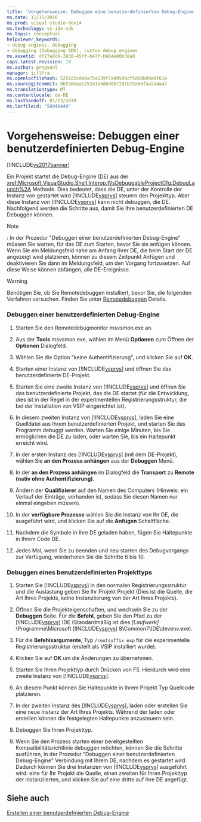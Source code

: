 ```yaml
---
title: 'Vorgehensweise: Debuggen eine benutzerdefinierten Debug-Engine | Microsoft-Dokumentation'
ms.date: 11/15/2016
ms.prod: visual-studio-dev14
ms.technology: vs-ide-sdk
ms.topic: conceptual
helpviewer_keywords:
- debug engines, debugging
- debugging [Debugging SDK], custom debug engines
ms.assetid: df27a8d6-3938-45ff-b47f-b684e80b38a0
caps.latest.revision: 10
ms.author: gregvanl
manager: jillfra
ms.openlocfilehash: 5292d2cde8a75a239f7a905d8cf5d80b09a8f61e
ms.sourcegitcommit: 8b538eea125241e9d6d8b7297b72a66faa9a4a47
ms.translationtype: MT
ms.contentlocale: de-DE
ms.lasthandoff: 01/23/2019
ms.locfileid: "58946449"
---
```

# <a name="how-to-debug-a-custom-debug-engine"></a>Vorgehensweise: Debuggen einer benutzerdefinierten Debug-Engine
[!INCLUDE[vs2017banner](../../includes/vs2017banner.md)]

Ein Projekt startet die Debug-Engine (DE) aus der <xref:Microsoft.VisualStudio.Shell.Interop.IVsDebuggableProjectCfg.DebugLaunch%2A> Methode. Dies bedeutet, dass die DE, unter der Kontrolle der Instanz von gestartet wird [!INCLUDE[vsprvs](../../includes/vsprvs-md.md)] steuern den Projekttyp. Aber diese Instanz von [!INCLUDE[vsprvs](../../includes/vsprvs-md.md)] kann nicht debuggen, die DE. Nachfolgend werden die Schritte aus, damit Sie Ihre benutzerdefinierten DE Debuggen können.  
  
> [!NOTE]
>  :     In der Prozedur "Debuggen einer benutzerdefinierten Debug-Engine" müssen Sie warten, für das DE zum Starten, bevor Sie sie anfügen können. Wenn Sie ein Meldungsfeld nahe am Anfang Ihrer DE, die beim Start der DE angezeigt wird platzieren, können zu diesem Zeitpunkt Anfügen und deaktivieren Sie dann im Meldungsfeld, um den Vorgang fortzusetzen. Auf diese Weise können abfangen, alle DE-Ereignisse.  
  
> [!WARNING]
>  Benötigen Sie, ob Sie Remotedebuggen installiert, bevor Sie, die folgenden Verfahren versuchen. Finden Sie unter [Remotedebuggen](../../debugger/remote-debugging.md) Details.  
  
### <a name="debugging-a-custom-debug-engine"></a>Debuggen einer benutzerdefinierten Debug-Engine  
  
1.  Starten Sie den Remotedebugmonitor msvsmon.exe an.  
  
2.  Aus der **Tools** msvsmon.exe, wählen im Menü **Optionen** zum Öffnen der **Optionen** Dialogfeld.  
  
3.  Wählen Sie die Option "keine Authentifizierung", und klicken Sie auf **OK**.  
  
4.  Starten einer Instanz von [!INCLUDE[vsprvs](../../includes/vsprvs-md.md)] und öffnen Sie das benutzerdefinierte DE-Projekt.  
  
5.  Starten Sie eine zweite Instanz von [!INCLUDE[vsprvs](../../includes/vsprvs-md.md)] und öffnen Sie das benutzerdefinierte Projekt, das die DE startet (für die Entwicklung, dies ist in der Regel in der experimentellen Registrierungsstruktur, die bei der Installation von VSIP eingerichtet ist).  
  
6.  In diesem zweiten Instanz von [!INCLUDE[vsprvs](../../includes/vsprvs-md.md)], laden Sie eine Quelldatei aus Ihrem benutzerdefinierten Projekt, und starten Sie das Programm debuggt werden. Warten Sie einige Minuten, bis Sie ermöglichen die DE zu laden, oder warten Sie, bis ein Haltepunkt erreicht wird.  
  
7.  In der ersten Instanz des [!INCLUDE[vsprvs](../../includes/vsprvs-md.md)] (mit dem DE-Projekt), wählen Sie **an den Prozess anhängen** aus der **Debuggen** Menü.  
  
8.  In der **an den Prozess anhängen** im Dialogfeld die **Transport** zu **Remote (nativ ohne Authentifizierung)**.  
  
9. Ändern der **Qualifizierer** auf den Namen des Computers (Hinweis: ein Verlauf der Einträge, vorhanden ist, sodass Sie diesen Namen nur einmal eingeben müssen).  
  
10. In der **verfügbare Prozesse** wählen Sie die Instanz von Ihr DE, die ausgeführt wird, und klicken Sie auf die **Anfügen** Schaltfläche.  
  
11. Nachdem die Symbole in Ihre DE geladen haben, fügen Sie Haltepunkte in Ihrem Code DE.  
  
12. Jedes Mal, wenn Sie zu beenden und neu starten des Debugvorgangs zur Verfügung, wiederholen Sie die Schritte 6 bis 10.  
  
### <a name="debugging-a-custom-project-type"></a>Debuggen eines benutzerdefinierten Projekttyps  
  
1.  Starten Sie [!INCLUDE[vsprvs](../../includes/vsprvs-md.md)] in den normalen Registrierungsstruktur und die Auslastung geben Sie Ihr Projekt Projekt (Dies ist die Quelle, die Art Ihres Projekts, keine Instanziierung von der Art Ihres Projekts).  
  
2.  Öffnen Sie die Projekteigenschaften, und wechseln Sie zu der **Debuggen** Seite. Für die **Befehl**, geben Sie den Pfad zu der [!INCLUDE[vsprvs](../../includes/vsprvs-md.md)] IDE (Standardmäßig ist dies *[Laufwerk]* \Programme\Microsoft [!INCLUDE[vsprvs](../../includes/vsprvs-md.md)] 8\Common7\IDE\devenv.exe).  
  
3.  Für die **Befehlsargumente**, Typ `/rootsuffix exp` für die experimentelle Registrierungsstruktur (erstellt als VSIP installiert wurde).  
  
4.  Klicken Sie auf **OK** um die Änderungen zu übernehmen.  
  
5.  Starten Sie Ihren Projekttyp durch Drücken von F5. Hierdurch wird eine zweite Instanz von [!INCLUDE[vsprvs](../../includes/vsprvs-md.md)].  
  
6.  An diesem Punkt können Sie Haltepunkte in Ihrem Projekt Typ Quellcode platzieren.  
  
7.  In der zweiten Instanz des [!INCLUDE[vsprvs](../../includes/vsprvs-md.md)], laden oder erstellen Sie eine neue Instanz der Art Ihres Projekts. Während der laden oder erstellen können die festgelegten Haltepunkte anzusteuern sein.  
  
8.  Debuggen Sie Ihren Projekttyp.  
  
9. Wenn Sie den Prozess starten einer bereitgestellten Kompatibilitätsrichtlinie debuggen möchten, können Sie die Schritte ausführen, in der Prozedur "Debuggen einer benutzerdefinierten Debug-Engine" Verbindung mit Ihrem DE, nachdem es gestartet wird. Dadurch können Sie drei Instanzen von [!INCLUDE[vsprvs](../../includes/vsprvs-md.md)] ausgeführt wird: eine für Ihr Projekt die Quelle, einen zweiten für Ihren Projekttyp der instanziierten, und klicken Sie auf eine dritte auf Ihre DE angefügt.  
  
## <a name="see-also"></a>Siehe auch  
 [Erstellen einer benutzerdefinierten Debug-Engine](../../extensibility/debugger/creating-a-custom-debug-engine.md)
